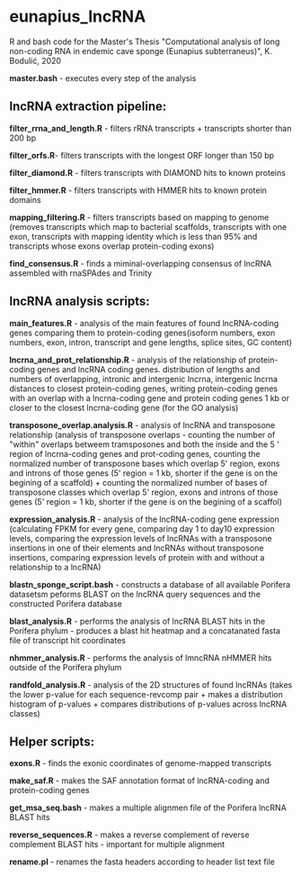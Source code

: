 # eunapius_lncRNA
R and bash code for the Master's Thesis "Computational analysis of long non-coding RNA in endemic cave sponge (Eunapius subterraneus)", K. Bodulić, 2020

**master.bash** - executes every step of the analysis


## lncRNA extraction pipeline:

**filter_rrna_and_length.R** - filters rRNA transcripts + transcripts shorter than 200 bp

**filter_orfs.R**- filters transcripts with the longest ORF longer than 150 bp

**filter_diamond.R** - filters transcripts with DIAMOND hits to known proteins

**filter_hmmer.R** - filters transcripts with HMMER hits to known protein domains

**mapping_filtering.R** - filters transcripts based on mapping to genome (removes transcripts which map to bacterial scaffolds, transcripts with one exon, transcripts with mapping identity which is less than 95% and transcripts whose exons overlap protein-coding exons)

**find_consensus.R** - finds a miminal-overlapping consensus of lncRNA assembled with rnaSPAdes and Trinity


## lncRNA analysis scripts:

**main_features.R** - analysis of the main features of found lncRNA-coding genes comparing them to protein-coding genes(isoform numbers, exon numbers, exon, intron, transcript and gene lengths, splice sites, GC content)

**lncrna_and_prot_relationship.R** - analysis of the relationship of protein-coding genes and lncRNA coding genes. distribution of lengths and numbers of overlapping, intronic and intergenic lncrna, intergenic lncrna distances to closest protein-coding genes, writing protein-coding genes with an overlap with a lncrna-coding gene and protein coding genes 1 kb or closer to the closest lncrna-coding gene (for the GO analysis)

**transposone_overlap.analysis.R** - analysis of lncRNA and transposone relationship (analysis of transposone overlaps - counting the number of "within" overlaps betweem 
tramsposones and both the inside and the 5 ' region of lncrna-coding genes and prot-coding genes, counting the normalized number of transposone bases which overlap 5' region, exons and introns of those genes (5' region = 1 kb, shorter if the gene is on the begining of a scaffold) + counting the normalized number of bases of transposone classes which overlap 5' region, exons and introns of those genes (5' region = 1 kb, shorter if the gene is on the begining of a scaffol)

**expression_analysis.R** - analysis of the lncRNA-coding gene expression (calculating FPKM for every gene, comparing day 1 to day10 expression levels, comparing the expression levels of lncRNAs with a transposone insertions in one of their elements and lncRNAs without transposone insertions, comparing expression levels of protein with and without a relationship to a lncRNA)

**blastn_sponge_script.bash** - constructs a database of all available Porifera datasetsm peforms BLAST on the lncRNA query sequences and the constructed Porifera database

**blast_analysis.R** - performs the analysis of lncRNA BLAST hits in the Porifera phylum -  produces a blast hit heatmap and a concatanated fasta file of  transcript hit coordinates

**nhmmer_analysis.R** - performs the analysis of lmncRNA nHMMER hits outside of the Porifera phylum

**randfold_analysis.R** - analysis of the 2D structures of found lncRNAs (takes the lower p-value for each sequence-revcomp pair + makes a distribution histogram of p-values + compares distributions of p-values across lncRNA classes)



## Helper scripts:

**exons.R** - finds the exonic coordinates of genome-mapped transcripts

**make_saf.R** - makes the SAF annotation format of lncRNA-coding and protein-coding genes

**get_msa_seq.bash** - makes a multiple alignmen file of the Porifera lncRNA BLAST hits

**reverse_sequences.R** - makes a reverse complement of reverse complement BLAST hits - important for multiple alignment

**rename.pl** - renames the fasta headers according to header list text file
